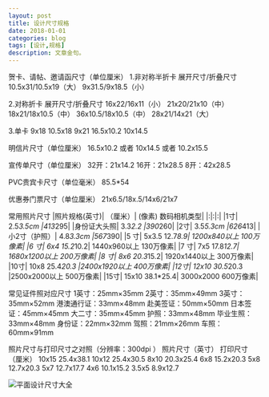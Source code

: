 ```yaml
---
layout: post
title: 设计尺寸规格 
date: 2018-01-01
categories: blog
tags: [设计,规格]
description: 文章金句。
---
```


贺卡、请帖、邀请函尺寸（单位厘米）
1.非对称半折卡
展开尺寸/折叠尺寸
10.5x31/10.5x19（大）
9x31.5/9x18.5（小）

2.对称折卡
展开尺寸/折叠尺寸
16x22/16x11（小）
21x20/21x10（中）
18x21/18x10.5（中）
36x10.5/18x10.5（中）
28x21/14x21（大）

3.单卡
9x18
10.5x18
9x21
16.5x10.2
10x14.5

明信片尺寸（单位厘米）
16.5x10.2 或者 10x14.5 或者 10.2x15.5

宣传单尺寸（单位厘米）
32开：21x14.2 
16开：21x28.5
8开：42x28.5

PVC贵宾卡尺寸（单位毫米）
85.5*54

优惠券门票尺寸（单位厘米）
21x6.5/18x.5/14x6/21x7

常用照片尺寸
|照片规格(英寸)| （厘米）| (像素) 数码相机类型|
|:|:|:|
|1寸| 2.5*3.5cm |413*295|
|身份证大头照| 3.3*2.2 |390*260|
|2寸| 3.5*5.3cm |626*413|
|小2寸（护照）| 4.8*3.3cm |567*390|
|5 寸| 5x3.5 12.7*8.9| 1200x840以上 100万像素|
|6 寸| 6x4 15.2*10.2| 1440x960以上 130万像素|
|7 寸| 7x5 17.8*12.7| 1680x1200以上 200万像素|
|8 寸| 8x6 20.3*15.2| 1920x1440以上 300万像素|
|10寸| 10x8 25.4*20.3 |2400x1920以上 400万像素|
|12寸| 12x10 30.5*20.3 |2500x2000以上 500万像素|
|15寸| 15x10 38.1*25.4| 3000x2000 600万像素|

常见证件照对应尺寸
1英寸：25mm×35mm
2英寸：35mm×49mm
3英寸：35mm×52mm
港澳通行证：33mm×48mm
赴美签证：50mm×50mm
日本签证：45mm×45mm
大二寸：35mm×45mm
护照：33mm×48mm
毕业生照：33mm×48mm
身份证：22mm×32mm
驾照：21mm×26mm
车照：60mm×91mm

照片尺寸与打印尺寸之对照（分辨率：300dpi ）
照片尺寸（英寸） 打印尺寸（厘米）
10x15 25.4x38.1
10x12 25.4x30.5
8x10 20.3x25.4
6x8 15.2x20.3
5x8 12.7x20.3
5x7 12.7x17.7
4x6 10.1x15.2
3.5x5 8.9x12.7

![平面设计尺寸大全](http://ww3.sinaimg.cn/large/880538bfjw1dtf53vfn7fj.jpg)
